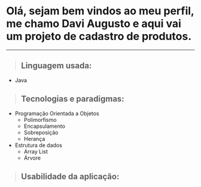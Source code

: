 # Olá, sejam bem vindos ao meu perfil, me chamo Davi Augusto e aqui vai um projeto de cadastro de produtos.

---

>## Linguagem usada:
- Java
>## Tecnologias e paradigmas: 
- Programação Orientada a Objetos
  - Polimorfismo
  - Encapsulamento
  - Sobreposição
  - Herança
- Estrutura de dados
  - Array List
  - Árvore
>## Usabilidade da aplicação:
  